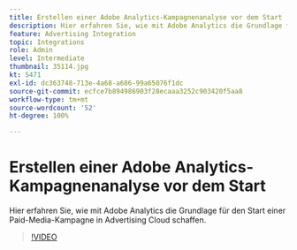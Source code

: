 ```yaml
---
title: Erstellen einer Adobe Analytics-Kampagnenanalyse vor dem Start
description: Hier erfahren Sie, wie mit Adobe Analytics die Grundlage für den Start einer Paid-Media-Kampagne in Advertising Cloud schaffen.
feature: Advertising Integration
topic: Integrations
role: Admin
level: Intermediate
thumbnail: 35114.jpg
kt: 5471
exl-id: dc363748-713e-4a68-a686-99a65076f1dc
source-git-commit: ecfce7b894986903f28ecaaa3252c903420f5aa8
workflow-type: tm+mt
source-wordcount: '52'
ht-degree: 100%

---
```


# Erstellen einer Adobe Analytics-Kampagnenanalyse vor dem Start

Hier erfahren Sie, wie mit Adobe Analytics die Grundlage für den Start einer Paid-Media-Kampagne in Advertising Cloud schaffen.

>[!VIDEO](https://video.tv.adobe.com/v/35114/?quality=12&learn=on)
